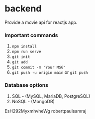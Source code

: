 # backend

Provide a movie api for reactjs app.

### Important commands

1. `npm install`
2. `npm run serve`
3. `git init`
4. `git add`
5. `git commit -m "Your MSG"`
6. `git push -u origin main`
   or `git push`

### Database options

1. SQL - (MySQL, MariaDB, PostgreSQL)
2. NoSQL - (MongoDB)

EsH292MyxmhvheWg
robertpaulsamraj    
